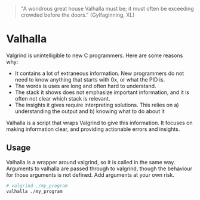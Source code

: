 > "A wondrous great house Valhalla must be; it must often be exceeding crowded before the doors."
> (Gylfaginning, XL)

# Valhalla

Valgrind is unintelligible to new C programmers. Here are some reasons why:
 - It contains a lot of extraneous information. New programmers do not need to know anything that starts with 0x, or what the PID is.
 - The words is uses are long and often hard to understand.
 - The stack it shows does not emphasize important information, and it is often not clear which stack is relevant.
 - The insights it gives require interpreting solutions. This relies on a) understanding the output and b) knowing what to do about it

 Valhalla is a script that wraps Valgrind to give this information. It focuses on making information clear, and providing actionable errors and insights.

## Usage

Valhalla is a wrapper around valgrind, so it is called in the same way. Arguments to valhalla are passed through to valgrind, though the behaviour for those arguments is not defined. Add arguments at your own risk.

```bash
# valgrind ./my_program
valhalla ./my_program
```
